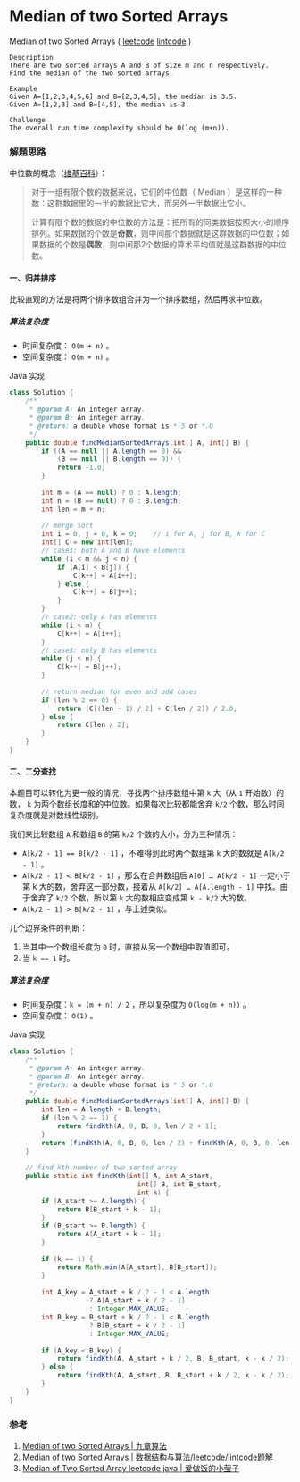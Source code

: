 #  Median of two Sorted Arrays

 Median of two Sorted Arrays  ( [leetcode]()  [lintcode](http://www.lintcode.com/en/problem/median-of-two-sorted-arrays/#) )

```
Description
There are two sorted arrays A and B of size m and n respectively. 
Find the median of the two sorted arrays.

Example
Given A=[1,2,3,4,5,6] and B=[2,3,4,5], the median is 3.5.
Given A=[1,2,3] and B=[4,5], the median is 3.

Challenge 
The overall run time complexity should be O(log (m+n)).
```

### 解题思路

中位数的概念（[维基百科](https://zh.wikipedia.org/zh-cn/%E4%B8%AD%E4%BD%8D%E6%95%B8)）：

>对于一组有限个数的数据来说，它们的中位数（ Median ）是这样的一种数：这群数据里的一半的数据比它大，而另外一半数据比它小。
>
>计算有限个数的数据的中位数的方法是：把所有的同类数据按照大小的顺序排列。如果数据的个数是**奇数**，则中间那个数据就是这群数据的中位数；如果数据的个数是**偶数**，则中间那2个数据的算术平均值就是这群数据的中位数。

#### 一、归并排序

比较直观的方法是将两个排序数组合并为一个排序数组，然后再求中位数。

##### 算法复杂度

- 时间复杂度： `O(m + n)` 。
- 空间复杂度： `O(m + n)` 。

Java 实现

```java
class Solution {
    /**
     * @param A: An integer array.
     * @param B: An integer array.
     * @return: a double whose format is *.5 or *.0
     */
    public double findMedianSortedArrays(int[] A, int[] B) {
        if ((A == null || A.length == 0) &&
            (B == null || B.length == 0)) {
            return -1.0;        
        }
        
        int m = (A == null) ? 0 : A.length;
        int n = (B == null) ? 0 : B.length;
        int len = m + n;
        
        // merge sort
        int i = 0, j = 0, k = 0;    // i for A, j for B, k for C
        int[] C = new int[len];
        // case1: both A and B have elements
        while (i < m && j < n) {
            if (A[i] < B[j]) {
                C[k++] = A[i++];
            } else {
                C[k++] = B[j++];
            }
        }
        // case2: only A has elements
        while (i < m) {
            C[k++] = A[i++];
        }
        // case3: only B has elements
        while (j < n) {
            C[k++] = B[j++];
        }
        
        // return median for even and odd cases
        if (len % 2 == 0) {
            return (C[(len - 1) / 2] + C[len / 2]) / 2.0;
        } else {
            return C[len / 2];
        }
    }
}
```



#### 二、二分查找

本题目可以转化为更一般的情况，寻找两个排序数组中第 `k` 大（从 `1` 开始数）的数， `k` 为两个数组长度和的中位数。如果每次比较都能舍弃 `k/2` 个数，那么时间复杂度就是对数线性级别。

我们来比较数组 `A` 和数组 `B` 的第 `k/2` 个数的大小，分为三种情况：

-  `A[k/2 - 1] == B[k/2 - 1]` ，不难得到此时两个数组第 `k` 大的数就是 `A[k/2 - 1]` 。
-  `A[k/2 - 1] < B[k/2 - 1]` ，那么在合并数组后 `A[0] … A[k/2 - 1]` 一定小于第 k 大的数，舍弃这一部分数，接着从 `A[k/2] … A[A.length - 1]` 中找。由于舍弃了 `k/2` 个数，所以第 `k` 大的数相应变成第 `k - k/2` 大的数。
-  `A[k/2 - 1] > B[k/2 - 1]` ，与上述类似。

几个边界条件的判断：

1. 当其中一个数组长度为 `0` 时，直接从另一个数组中取值即可。
2. 当 `k == 1` 时。

##### 算法复杂度

- 时间复杂度：`k = (m + n) / 2` ，所以复杂度为 `O(log(m + n))` 。
- 空间复杂度： `O(1)` 。

Java 实现

```java
class Solution {
    /**
     * @param A: An integer array.
     * @param B: An integer array.
     * @return: a double whose format is *.5 or *.0
     */
    public double findMedianSortedArrays(int[] A, int[] B) {
        int len = A.length + B.length;
        if (len % 2 == 1) {
            return findKth(A, 0, B, 0, len / 2 + 1);
        }
        return (findKth(A, 0, B, 0, len / 2) + findKth(A, 0, B, 0, len / 2 + 1)) / 2.0;
    }
    
    // find kth number of two sorted array
    public static int findKth(int[] A, int A_start,
                                int[] B, int B_start,
                                int k) {
        if (A_start >= A.length) {
            return B[B_start + k - 1];
        }                             
        if (B_start >= B.length) {
            return A[A_start + k - 1];
        }
        
        if (k == 1) {
            return Math.min(A[A_start], B[B_start]);
        }
        
        int A_key = A_start + k / 2 - 1 < A.length
                    ? A[A_start + k / 2 - 1]
                    : Integer.MAX_VALUE;
        int B_key = B_start + k / 2 - 1 < B.length
                    ? B[B_start + k / 2 - 1]
                    : Integer.MAX_VALUE;
        
        if (A_key < B_key) {
            return findKth(A, A_start + k / 2, B, B_start, k - k / 2);
        } else {
            return findKth(A, A_start, B, B_start + k / 2, k - k / 2);
        }
    }
}

```



### 参考

1. [Median of two Sorted Arrays | 九章算法](http://www.jiuzhang.com/solutions/median-of-two-sorted-arrays/)
2. [Median of two Sorted Arrays | 数据结构与算法/leetcode/lintcode题解](https://algorithm.yuanbin.me/zh-hans/binary_search/median_of_two_sorted_arrays.html)
3. [Median of Two Sorted Array leetcode java | 爱做饭的小莹子](http://www.cnblogs.com/springfor/p/3861890.html)